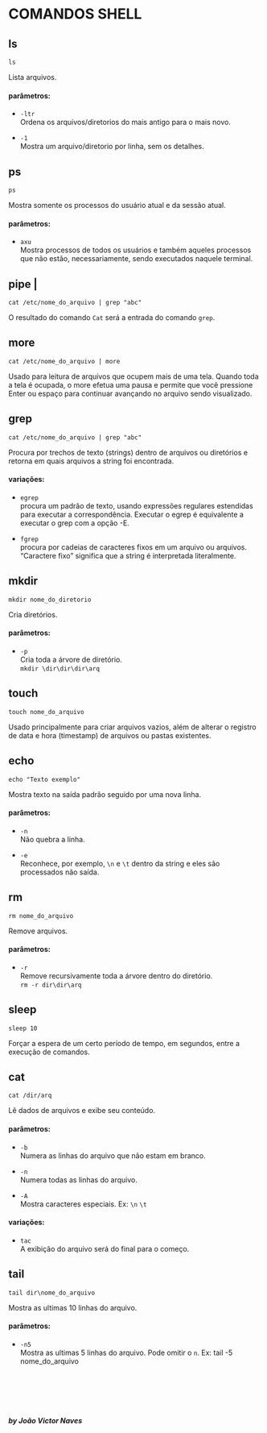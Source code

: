 # COMANDOS SHELL
## ls
```
ls
```
Lista arquivos.

#### parâmetros:

- ``-ltr``<br>
Ordena os arquivos/diretorios do mais antigo para o mais novo.

- ``-1``<br>
Mostra um arquivo/diretorio por linha, sem os detalhes.

## ps
```
ps
```
Mostra somente os processos do usuário atual e da sessão atual.

#### parâmetros:
- ``axu`` <br>
Mostra processos de todos os usuários e também aqueles processos que não estão, necessariamente, sendo executados naquele terminal.

## pipe |

```
cat /etc/nome_do_arquivo | grep "abc"
```
O resultado do comando ``Cat`` será a entrada do comando ``grep``.

## more
```
cat /etc/nome_do_arquivo | more
```
Usado para leitura de arquivos que ocupem mais de uma tela. Quando toda a tela é ocupada, o more efetua uma pausa e permite que você pressione Enter ou espaço para continuar avançando no arquivo sendo visualizado.

## grep
```
cat /etc/nome_do_arquivo | grep "abc"
```
Procura por trechos de texto (strings) dentro de arquivos ou diretórios e retorna em quais arquivos a string foi encontrada.

#### variações:

- ``egrep`` <br>
procura um padrão de texto, usando expressões regulares estendidas para executar a correspondência. Executar o egrep é equivalente a executar o grep com a opção -E.

- ``fgrep`` <br>
procura por cadeias de caracteres fixos em um arquivo ou arquivos. “Caractere fixo” significa que a string é interpretada literalmente.

## mkdir
```
mkdir nome_do_diretorio
```
Cria diretórios.

#### parâmetros:
- ``-p`` <br>
Cria toda a árvore de diretório.<br>
``mkdir \dir\dir\dir\arq``

## touch
```
touch nome_do_arquivo
```
Usado principalmente para criar arquivos vazios, além de alterar o registro de data e hora (timestamp) de arquivos ou pastas existentes.

## echo
```
echo "Texto exemplo"
```
Mostra texto na saída padrão seguido por uma nova linha.

#### parâmetros:
- ``-n`` <br>
Não quebra a linha.

- ``-e``<br>
Reconhece, por exemplo, ``\n`` e ``\t`` dentro da string e eles são processados não saída.

## rm
```
rm nome_do_arquivo
```
Remove arquivos.

#### parâmetros:
- ``-r`` <br>
Remove recursivamente toda a árvore dentro do diretório.<br>
``rm -r dir\dir\arq``

## sleep
```
sleep 10
```
Forçar a espera de um certo período de tempo, em segundos, entre a execução de comandos.

## cat
```
cat /dir/arq
```
Lê dados de arquivos e exibe seu conteúdo.

#### parâmetros:
- ``-b`` <br>
Numera as linhas do arquivo que não estam em branco.

- ``-n`` <br>
Numera todas as linhas do arquivo.

- ``-A`` <br>
Mostra caracteres especiais. Ex: ``\n`` ``\t``

#### variações:

- ``tac`` <br>
A exibição do arquivo será do final para o começo.

## tail
```
tail dir\nome_do_arquivo
```
Mostra as ultimas 10 linhas do arquivo.

#### parâmetros:
- ``-n5`` <br>
Mostra as ultimas 5 linhas do arquivo. Pode omitir o ``n``. Ex: tail -5 nome_do_arquivo


<br>
<br>
<br>
<br>

##### by João Victor Naves
